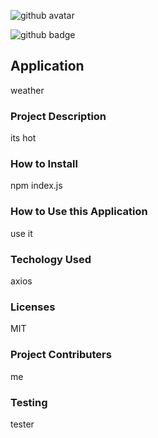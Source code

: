 
![github avatar](https://avatars1.githubusercontent.com/u/60955280?v=4)

![github badge](https://img.shields.io/badge/License-undefined-red)
 ## Application
 weather 
### Project Description
its hot
### How to Install
npm index.js
### How to Use this Application
use it
### Techology Used
axios
### Licenses
MIT
### Project Contributers
me
### Testing
tester


